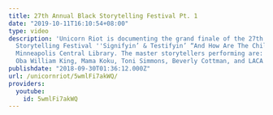 ```yaml
---
title: 27th Annual Black Storytelling Festival Pt. 1
date: "2019-10-11T16:10:54+08:00"
type: video
description: 'Unicorn Riot is documenting the grand finale of the 27th Annual Black
  Storytelling Festival ''Signifyin’ & Testifyin’ “And How Are The Children”, at the
  Minneapolis Central Library. The master storytellers performing are: Mother Minter,
  Oba William King, Mama Koku, Toni Simmons, Beverly Cottman, and LACA Bridges.'
publishdate: "2018-09-30T01:36:12.000Z"
url: /unicornriot/5wmlFi7akWQ/
providers:
  youtube:
    id: 5wmlFi7akWQ
---
```

